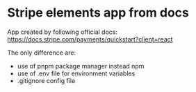 # Stripe elements app from docs

App created by following official docs: https://docs.stripe.com/payments/quickstart?client=react

The only difference are:
- use of pnpm package manager instead npm
- use of .env file for environment variables
- .gitignore config file
